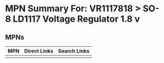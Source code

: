 



# MPN Summary For: VR1117818 > SO-8 LD1117 Voltage Regulator 1.8 v

## MPNs
  

|MPN|Direct Links|Search Links|
| :--- | :--- | :--- |
||||
